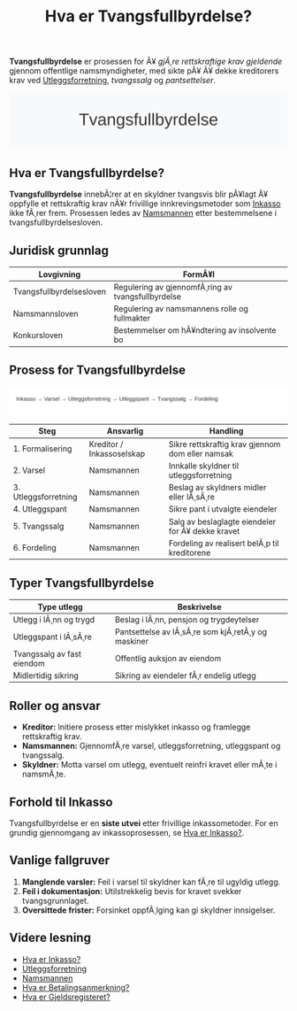 ﻿---
title: "Hva er Tvangsfullbyrdelse?"
meta_title: "Hva er Tvangsfullbyrdelse?"
meta_description: '**Tvangsfullbyrdelse** er prosessen for Ã¥ *gjÃ¸re rettskraftige krav gjeldende* gjennom offentlige namsmyndigheter, med sikte pÃ¥ Ã¥ dekke kreditorers krav ved...'
slug: tvangsfullbyrdelse
type: blog
layout: pages/single
---

**Tvangsfullbyrdelse** er prosessen for Ã¥ *gjÃ¸re rettskraftige krav gjeldende* gjennom offentlige namsmyndigheter, med sikte pÃ¥ Ã¥ dekke kreditorers krav ved [Utleggsforretning](/blogs/regnskap/utleggsforretning "Hva er Utleggsforretning? Guide til utleggsforretning i Norge"), *tvangssalg* og *pantsettelser*.

![Illustrasjon av tvangsfullbyrdelse-prosessen](tvangsfullbyrdelse-image.svg)

## Hva er Tvangsfullbyrdelse?

**Tvangsfullbyrdelse** innebÃ¦rer at en skyldner tvangsvis blir pÃ¥lagt Ã¥ oppfylle et rettskraftig krav nÃ¥r frivillige innkrevingsmetoder som [Inkasso](/blogs/regnskap/hva-er-inkasso "Hva er Inkasso? Komplett Guide til Inkassovirksomhet og FordringshÃ¥ndtering") ikke fÃ¸rer frem. Prosessen ledes av [Namsmannen](/blogs/regnskap/namsmannen "Namsmannen: Norsk tvangsfullbyrdelse og Namsmannens rolle") etter bestemmelsene i tvangsfullbyrdelsesloven.

## Juridisk grunnlag

| Lovgivning               | FormÃ¥l                                                          |
|--------------------------|-----------------------------------------------------------------|
| Tvangsfullbyrdelsesloven | Regulering av gjennomfÃ¸ring av tvangsfullbyrdelse               |
| Namsmannsloven           | Regulering av namsmannens rolle og fullmakter                   |
| Konkursloven             | Bestemmelser om hÃ¥ndtering av insolvente bo                     |

## Prosess for Tvangsfullbyrdelse

![Tvangsfullbyrdelsesprosess](tvangsfullbyrdelse-prosess.svg)

| Steg               | Ansvarlig                     | Handling                                                  |
|--------------------|-------------------------------|-----------------------------------------------------------|
| 1. Formalisering   | Kreditor / Inkassoselskap     | Sikre rettskraftig krav gjennom dom eller namsak           |
| 2. Varsel          | Namsmannen                    | Innkalle skyldner til utleggsforretning                    |
| 3. Utleggsforretning| Namsmannen                   | Beslag av skyldners midler eller lÃ¸sÃ¸re                    |
| 4. Utleggspant     | Namsmannen                    | Sikre pant i utvalgte eiendeler                            |
| 5. Tvangssalg      | Namsmannen                    | Salg av beslaglagte eiendeler for Ã¥ dekke kravet           |
| 6. Fordeling       | Namsmannen                    | Fordeling av realisert belÃ¸p til kreditorene               |

## Typer Tvangsfullbyrdelse

| Type utlegg                 | Beskrivelse                                   |
|-----------------------------|-----------------------------------------------|
| Utlegg i lÃ¸nn og trygd      | Beslag i lÃ¸nn, pensjon og trygdeytelser       |
| Utleggspant i lÃ¸sÃ¸re        | Pantsettelse av lÃ¸sÃ¸re som kjÃ¸retÃ¸y og maskiner|
| Tvangssalg av fast eiendom  | Offentlig auksjon av eiendom                   |
| Midlertidig sikring         | Sikring av eiendeler fÃ¸r endelig utlegg        |

## Roller og ansvar

* **Kreditor:** Initiere prosess etter mislykket inkasso og framlegge rettskraftig krav.
* **Namsmannen:** GjennomfÃ¸re varsel, utleggsforretning, utleggspant og tvangssalg.
* **Skyldner:** Motta varsel om utlegg, eventuelt reinfri kravet eller mÃ¸te i namsmÃ¸te.

## Forhold til Inkasso

Tvangsfullbyrdelse er en **siste utvei** etter frivillige inkassometoder. For en grundig gjennomgang av inkassoprosessen, se [Hva er Inkasso?](/blogs/regnskap/hva-er-inkasso "Hva er Inkasso? Komplett Guide til Inkassovirksomhet og FordringshÃ¥ndtering").

## Vanlige fallgruver

1. **Manglende varsler:** Feil i varsel til skyldner kan fÃ¸re til ugyldig utlegg.
2. **Feil i dokumentasjon:** Utilstrekkelig bevis for kravet svekker tvangsgrunnlaget.
3. **Oversittede frister:** Forsinket oppfÃ¸lging kan gi skyldner innsigelser.

## Videre lesning

* [Hva er Inkasso?](/blogs/regnskap/hva-er-inkasso "Hva er Inkasso? Komplett Guide til Inkassovirksomhet og FordringshÃ¥ndtering")
* [Utleggsforretning](/blogs/regnskap/utleggsforretning "Hva er Utleggsforretning? Guide til utleggsforretning i Norge")
* [Namsmannen](/blogs/regnskap/namsmannen "Namsmannen: Norsk tvangsfullbyrdelse og Namsmannens rolle")
* [Hva er Betalingsanmerkning?](/blogs/regnskap/betalingsanmerkning "Betalingsanmerkning i Norsk Regnskap")
* [Hva er Gjeldsregisteret?](/blogs/regnskap/gjeldsregisteret "Hva er Gjeldsregisteret? En Guide til Gjeldsregisteret")


